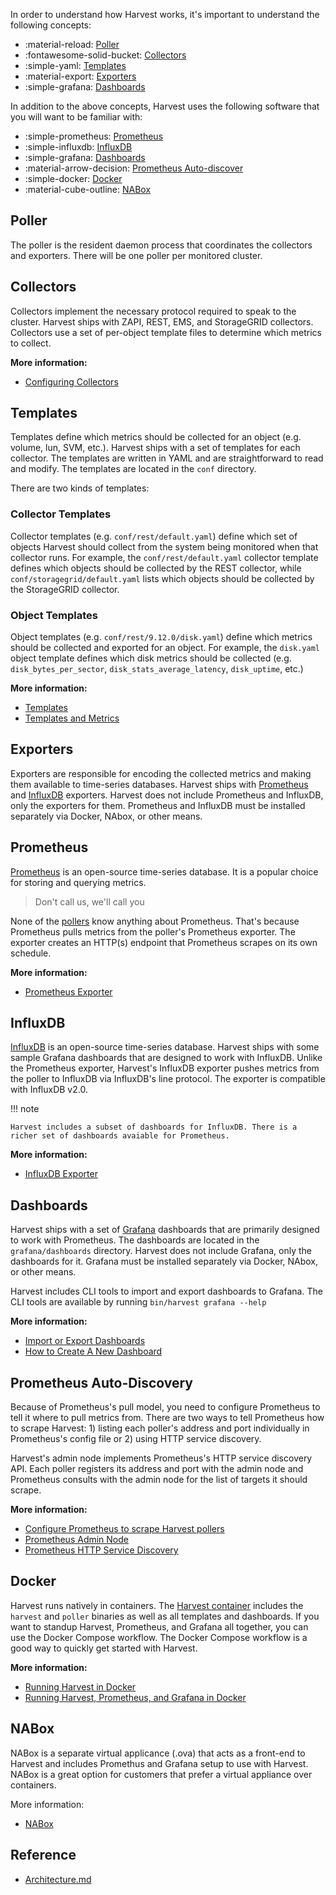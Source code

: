 In order to understand how Harvest works, it's important to understand the following concepts:

<div class="grid cards" markdown>

- :material-reload: [Poller](#poller)
- :fontawesome-solid-bucket: [Collectors](#collectors)
- :simple-yaml: [Templates](#templates)
- :material-export: [Exporters](#exporters)
- :simple-grafana: [Dashboards](#dashboards)

</div>

In addition to the above concepts, Harvest uses the following software that you will want to be familiar with:

<div class="grid cards" markdown>

- :simple-prometheus: [Prometheus](#prometheus)
- :simple-influxdb: [InfluxDB](#influxdb)
- :simple-grafana: [Dashboards](#dashboards)
- :material-arrow-decision: [Prometheus Auto-discover](#prometheus-auto-discover)
- :simple-docker: [Docker](#docker)
- :material-cube-outline: [NABox](#nabox)

</div>

## Poller

The poller is the resident daemon process that coordinates the collectors and exporters. There will be one poller per monitored cluster.

## Collectors

Collectors implement the necessary protocol required to speak to the cluster. Harvest ships with ZAPI, REST, EMS, and StorageGRID collectors. Collectors use a set of per-object template files to determine which metrics to collect.

**More information:**

- [Configuring Collectors](configure-harvest-basic.md/#configuring-collectors)

## Templates

Templates define which metrics should be collected for an object (e.g. volume, lun, SVM, etc.). Harvest ships with a set of templates for each collector. The templates are written in YAML and are straightforward to read and modify. The templates are located in the `conf` directory.

There are two kinds of templates:

### Collector Templates
Collector templates (e.g. `conf/rest/default.yaml`) define which set of objects Harvest should collect from the system being monitored when that collector runs. For example, the `conf/rest/default.yaml` collector template defines which objects should be collected by the REST collector, while `conf/storagegrid/default.yaml` lists which objects should be collected by the StorageGRID collector.

### Object Templates
Object templates (e.g. `conf/rest/9.12.0/disk.yaml`) define which metrics should be collected and exported for an object. For example, the `disk.yaml` object template defines which disk metrics should be collected (e.g. `disk_bytes_per_sector`, `disk_stats_average_latency`, `disk_uptime`, etc.) 

**More information:**

- [Templates](configure-templates.md)
- [Templates and Metrics](resources/templates-and-metrics.md)
 
## Exporters

Exporters are responsible for encoding the collected metrics and making them available to time-series databases. Harvest ships with [Prometheus](#prometheus) and [InfluxDB](#influxdb) exporters. Harvest does not include Prometheus and InfluxDB, only the exporters for them. Prometheus and InfluxDB must be installed separately via Docker, NAbox, or other means.

## Prometheus

[Prometheus](https://prometheus.io/) is an open-source time-series database. It is a popular choice for storing and querying metrics. 

> Don't call us, we'll call you

None of the [pollers](#poller) know anything about Prometheus. That's because Prometheus pulls metrics from the poller's Prometheus exporter. The exporter creates an HTTP(s) endpoint that Prometheus scrapes on its own schedule. 

**More information:**

- [Prometheus Exporter](prometheus-exporter.md)

## InfluxDB

[InfluxDB](https://www.influxdata.com/) is an open-source time-series database. Harvest ships with some sample Grafana dashboards that are designed to work with InfluxDB. Unlike the Prometheus exporter, Harvest's InfluxDB exporter pushes metrics from the poller to InfluxDB via InfluxDB's line protocol. The exporter is compatible with InfluxDB v2.0. 

!!! note

    Harvest includes a subset of dashboards for InfluxDB. There is a richer set of dashboards avaiable for Prometheus. 

**More information:**

- [InfluxDB Exporter](influxdb-exporter.md)

## Dashboards

Harvest ships with a set of [Grafana](https://grafana.com/) dashboards that are primarily designed to work with Prometheus. The dashboards are located in the `grafana/dashboards` directory. Harvest does not include Grafana, only the dashboards for it. Grafana must be installed separately via Docker, NAbox, or other means.

Harvest includes CLI tools to import and export dashboards to Grafana. The CLI tools are available by running `bin/harvest grafana --help`

**More information:**

- [Import or Export Dashboards](dashboards.md)
- [How to Create A New Dashboard](dashboards.md#creating-a-custom-grafana-dashboard-with-harvest-metrics-stored-in-prometheus)

## Prometheus Auto-Discovery

Because of Prometheus's pull model, you need to configure Prometheus to tell it where to pull metrics from. There are two ways to tell Prometheus how to scrape Harvest: 1) listing each poller's address and port individually in Prometheus's config file or 2) using HTTP service discovery. 

Harvest's admin node implements Prometheus's HTTP service discovery API. Each poller registers its address and port with the admin node and Prometheus consults with the admin node for the list of targets it should scrape.

**More information:**

- [Configure Prometheus to scrape Harvest pollers](prometheus-exporter.md#configure-prometheus-to-scrape-harvest-pollers)
- [Prometheus Admin Node](prometheus-http-service-discovery.md#prometheus-http-service-discovery)
- [Prometheus HTTP Service Discovery](https://prometheus.io/docs/prometheus/latest/configuration/configuration/#http_sd_config)

## Docker

Harvest runs natively in containers. The [Harvest container](https://github.com/NetApp/harvest/pkgs/container/harvest) includes the `harvest` and `poller` binaries as well as all templates and dashboards. If you want to standup Harvest, Prometheus, and Grafana all together, you can use the Docker Compose workflow. The Docker Compose workflow is a good way to quickly get started with Harvest.

**More information:**

- [Running Harvest in Docker](install/containers.md)
- [Running Harvest, Prometheus, and Grafana in Docker](install/containers.md#docker-compose)

## NABox

NABox is a separate virtual applicance (.ova) that acts as a front-end to Harvest and includes Promethus and Grafana setup to use with Harvest. NABox is a great option for customers that prefer a virtual appliance over containers.

More information:

- [NABox](https://nabox.org/documentation/installation/)

## Reference
- [Architecture.md](https://github.com/NetApp/harvest/blob/main/ARCHITECTURE.md)

